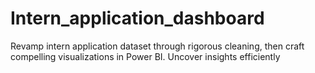 # Intern_application_dashboard
Revamp intern application dataset through rigorous cleaning, then craft compelling visualizations in Power BI. Uncover insights efficiently
